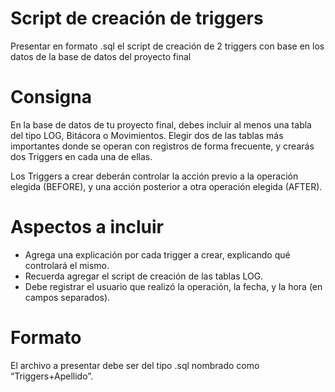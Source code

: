 # Script de creación de triggers

Presentar en formato .sql el script de creación de 2 triggers con base en los datos de la base de datos del proyecto final

# Consigna
En la base de datos de tu proyecto final, debes incluir al menos una tabla del tipo LOG, Bitácora o Movimientos. Elegir dos de las tablas más importantes donde se operan con registros de forma frecuente, y crearás dos Triggers en cada una de ellas.

Los Triggers a crear deberán controlar la acción previo a la operación elegida (BEFORE), y una acción posterior a otra operación elegida (AFTER).

# Aspectos a incluir
- Agrega una explicación por cada trigger a crear, explicando qué controlará el mismo.
- Recuerda agregar el script de creación de las tablas LOG.
- Debe registrar el usuario que realizó la operación, la fecha, y la hora (en campos separados).

# Formato
El archivo a presentar debe ser del tipo .sql nombrado como “Triggers+Apellido”.
